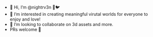 - 👋 Hi, I’m @nightrv3n 🌙🐦
- 👀 I’m interested in creating meaningful virutal worlds for everyone to enjoy and love!
- 💞️ I’m looking to collaborate on 3d assets and more.
- PRs welcome 💌

